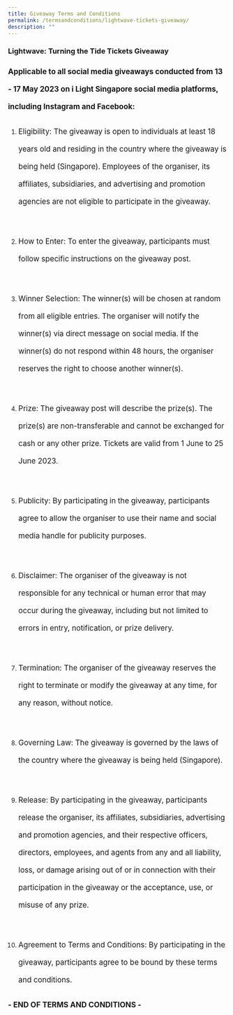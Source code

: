 ```yaml
---
title: Giveaway Terms and Conditions
permalink: /termsandconditions/lightwave-tickets-giveaway/
description: ""
---
```

### Lightwave: Turning the Tide Tickets Giveaway

<p style="font-size:17px;line-height:40px"> <b>Applicable to all social media giveaways conducted from 13 - 17 May 2023 on i Light Singapore social media platforms, including Instagram and Facebook:</b>
</p>
<ol type="1">
<li><p style="font-size:17px; line-height:40px">Eligibility: The giveaway is open to individuals at least 18 years old and residing in the country where the giveaway is being held (Singapore). Employees of the organiser, its affiliates, subsidiaries, and advertising and promotion agencies are not eligible to participate in the giveaway.</p></li><br>
<li><p style="font-size:17px; line-height:40px">
How to Enter: To enter the giveaway, participants must follow specific instructions on the giveaway post.</p></li><br>
<li><p style="font-size:17px; line-height:40px">
Winner Selection: The winner(s) will be chosen at random from all eligible entries. The organiser will notify the winner(s) via direct message on social media. If the winner(s) do not respond within 48 hours, the organiser reserves the right to choose another winner(s).</p></li><br>
<li><p style="font-size:17px; line-height:40px">
Prize: The giveaway post will describe the prize(s). The prize(s) are non-transferable and cannot be exchanged for cash or any other prize. Tickets are valid from 1 June to 25 June 2023.</p></li><br>
<li><p style="font-size:17px; line-height:40px">
Publicity: By participating in the giveaway, participants agree to allow the organiser to use their name and social media handle for publicity purposes.</p></li><br>
<li><p style="font-size:17px; line-height:40px">
Disclaimer: The organiser of the giveaway is not responsible for any technical or human error that may occur during the giveaway, including but not limited to errors in entry, notification, or prize delivery.</p></li><br>
<li><p style="font-size:17px; line-height:40px">
Termination: The organiser of the giveaway reserves the right to terminate or modify the giveaway at any time, for any reason, without notice.</p></li><br>
<li><p style="font-size:17px; line-height:40px">
Governing Law: The giveaway is governed by the laws of the country where the giveaway is being held (Singapore).</p></li><br>
<li><p style="font-size:17px; line-height:40px">
Release: By participating in the giveaway, participants release the organiser, its affiliates, subsidiaries, advertising and promotion agencies, and their respective officers, directors, employees, and agents from any and all liability, loss, or damage arising out of or in connection with their participation in the giveaway or the acceptance, use, or misuse of any prize.</p></li><br>
<li><p style="font-size:17px; line-height:40px">
Agreement to Terms and Conditions: By participating in the giveaway, participants agree to be bound by these terms and conditions.</p></li></ol>
<p style="font-size:17px; line-height:40px"><b> - END OF TERMS AND CONDITIONS -</b></p>
